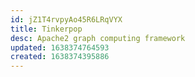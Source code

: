 ```yaml
---
id: jZ1T4rvpyAo45R6LRqVYX
title: Tinkerpop
desc: Apache2 graph computing framework
updated: 1638374764593
created: 1638374395886
---
```



